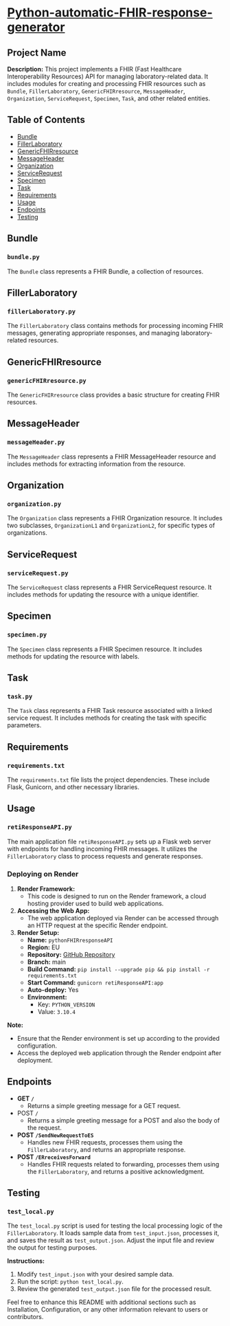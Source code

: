 
# **[Python-automatic-FHIR-response-generator](https://github.com/pietrodileo/Python-automatic-FHIR-response-generator)**

## Project Name

**Description:**
This project implements a FHIR (Fast Healthcare Interoperability Resources) API for managing laboratory-related data. It includes modules for creating and processing FHIR resources such as `Bundle`, `FillerLaboratory`, `GenericFHIRresource`, `MessageHeader`, `Organization`, `ServiceRequest`, `Specimen`, `Task`, and other related entities.

## Table of Contents

- [Bundle](#bundle)
- [FillerLaboratory](#fillerlaboratory)
- [GenericFHIRresource](#genericfhirresource)
- [MessageHeader](#messageheader)
- [Organization](#organization)
- [ServiceRequest](#servicerequest)
- [Specimen](#specimen)
- [Task](#task)
- [Requirements](#requirements)
- [Usage](#usage)
- [Endpoints](#endpoints)
- [Testing](#testing)

## Bundle

### `bundle.py`

The `Bundle` class represents a FHIR Bundle, a collection of resources.

## FillerLaboratory

### `fillerLaboratory.py`

The `FillerLaboratory` class contains methods for processing incoming FHIR messages, generating appropriate responses, and managing laboratory-related resources.

## GenericFHIRresource

### `genericFHIRresource.py`

The `GenericFHIRresource` class provides a basic structure for creating FHIR resources.

## MessageHeader

### `messageHeader.py`

The `MessageHeader` class represents a FHIR MessageHeader resource and includes methods for extracting information from the resource.

## Organization

### `organization.py`

The `Organization` class represents a FHIR Organization resource. It includes two subclasses, `OrganizationL1` and `OrganizationL2`, for specific types of organizations.

## ServiceRequest

### `serviceRequest.py`

The `ServiceRequest` class represents a FHIR ServiceRequest resource. It includes methods for updating the resource with a unique identifier.

## Specimen

### `specimen.py`

The `Specimen` class represents a FHIR Specimen resource. It includes methods for updating the resource with labels.

## Task

### `task.py`

The `Task` class represents a FHIR Task resource associated with a linked service request. It includes methods for creating the task with specific parameters.

## Requirements

### `requirements.txt`

The `requirements.txt` file lists the project dependencies. These include Flask, Gunicorn, and other necessary libraries.

## Usage

### `retiResponseAPI.py`

The main application file `retiResponseAPI.py` sets up a Flask web server with endpoints for handling incoming FHIR messages. It utilizes the `FillerLaboratory` class to process requests and generate responses.

### Deploying on Render

1. **Render Framework:**
   * This code is designed to run on the Render framework, a cloud hosting provider used to build web applications.
2. **Accessing the Web App:**
   * The web application deployed via Render can be accessed through an HTTP request at the specific Render endpoint.
3. **Render Setup:**
   * **Name:** `pythonFHIRresponseAPI`
   * **Region:** EU
   * **Repository:** [GitHub Repository](https://github.com/pietrodileo/Python-automatic-FHIR-response-generator)
   * **Branch:** main
   * **Build Command:** `pip install --upgrade pip && pip install -r requirements.txt`
   * **Start Command:** `gunicorn retiResponseAPI:app`
   * **Auto-deploy:** Yes
   * **Environment:**
     * Key: `PYTHON_VERSION`
     * Value: `3.10.4`

**Note:**

* Ensure that the Render environment is set up according to the provided configuration.
* Access the deployed web application through the Render endpoint after deployment.

## Endpoints

- **GET `/`**
  - Returns a simple greeting message for a GET request.
- POST `/`
  - Returns a simple greeting message for a POST and also the body of the request.
- **POST `/SendNewRequestToES`**
  - Handles new FHIR requests, processes them using the `FillerLaboratory`, and returns an appropriate response.
- **POST `/ERreceivesForward`**
  - Handles FHIR requests related to forwarding, processes them using the `FillerLaboratory`, and returns a positive acknowledgment.

## Testing

### `test_local.py`

The `test_local.py` script is used for testing the local processing logic of the `FillerLaboratory`. It loads sample data from `test_input.json`, processes it, and saves the result as `test_output.json`. Adjust the input file and review the output for testing purposes.

**Instructions:**

1. Modify `test_input.json` with your desired sample data.
2. Run the script: `python test_local.py`.
3. Review the generated `test_output.json` file for the processed result.

Feel free to enhance this README with additional sections such as Installation, Configuration, or any other information relevant to users or contributors.
